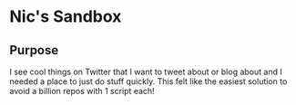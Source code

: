 # Nic's Sandbox

## Purpose

I see cool things on Twitter that I want to tweet about or blog about and I needed a place to just do stuff quickly.
This felt like the easiest solution to avoid a billion repos with 1 script each!
